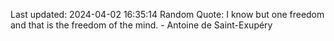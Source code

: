 Last updated: 2024-04-02 16:35:14
Random Quote: I know but one freedom and that is the freedom of the mind. - Antoine de Saint-Exupéry